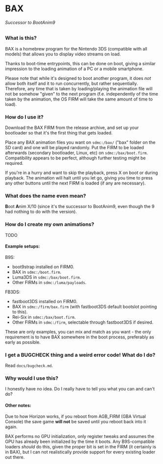 # BAX
###### Successor to BootAnim9



### What is this?

BAX is a homebrew program for the Nintendo 3DS (compatible with all models) that allows you to display video streams on load.

Thanks to boot-time entrypoints, this can be done on boot, giving a similar impression to the loading animation of a PC or a mobile smartphone.

Please note that while it's designed to boot another program, it does _not_ allow both itself and it to run concurrently, but rather sequentially. Therefore, any time that is taken by loading/playing the animation file will not be somehow "given" to the next program (f.e. independently of the time taken by the animation, the OS FIRM will take the same amount of time to load).



### How do I use it?

Download the BAX FIRM from the release archive, and set up your bootloader so that it's the first thing that gets loaded.

Place any BAX animation files you want on `sdmc:/bax/` ("bax" folder on the SD card) and one will be played randomly.
Put the FIRM to be loaded afterwards (secondary bootloader, Linux, etc) on `sdmc:/bax/boot.firm`. Compatibility appears to be perfect, although further testing might be required.

If you're in a hurry and want to skip the playback, press X on boot or during playback. The animation will halt until you let go, giving you time to press any other buttons until the next FIRM is loaded (if any are necessary).




### What does the name even mean?

**B**oot **A**nim X/10 (since it's the successor to BootAnim9, even though the 9 had nothing to do with the version).



### How do I create my own animations?

TODO



#### Example setups:

B9S:

 - boot9strap installed on FIRM0.
 - BAX in `sdmc:/boot.firm`.
 - Luma3DS in `sdmc:/bax/boot.firm`.
 - Other FIRMs in `sdmc:/luma/payloads`.


FB3DS:

 - fastboot3DS installed on FIRM0.
 - BAX in `sdmc:/firm/bax.firm` (with fastboot3DS default bootslot pointing to this).
 - Rei-Six in `sdmc:/bax/boot.firm`.
 - Other FIRMs in `sdmc:/firm`, selectable through fastboot3DS if desired.


These are only examples, you can mix and match as you want - the only requirement is to have BAX somewhere in the boot process, preferably as early as possible.



### I get a BUGCHECK thing and a weird error code! What do I do?

Read `docs/bugcheck.md`.



### Why would I use this?

I honestly have no idea. Do I really have to tell you what you can and can't do?



#### Other notes:

Due to how Horizon works, if you reboot from AGB_FIRM (GBA Virtual Console) the save game **will not** be saved until you reboot back into it again.

BAX performs no GPU initialization, only register tweaks and assumes the GPU has already been initialized by the time it boots.
Any B9S-compatible loaders _should_ do this, given the proper bit is set in the FIRM (it certainly is in BAX), but I can not realistically provide support for every existing loader out there.
